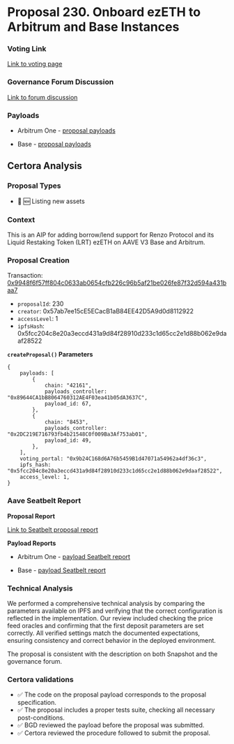 # Proposal 230. Onboard ezETH to Arbitrum and Base Instances

### Voting Link
[Link to voting page](https://vote.onaave.com/proposal/?proposalId=230)

### Governance Forum Discussion
[Link to forum discussion](https://governance.aave.com/t/arfc-onboard-ezeth-to-arbitrum-and-base-instances/19622)

### Payloads

* Arbitrum One - [proposal payloads](https://arbiscan.io/address/0x0EFc2A29c1f203a29DfDc3B8a723DD67d1d9a42d)

* Base - [proposal payloads](https://basescan.org/address/0xcAb93fDD35d1F0A8dE2627eD99188953Bcd6933B)



## Certora Analysis

### Proposal Types

* :gem: :new: Listing new assets


### Context
This is an AIP for adding borrow/lend support for Renzo Protocol and its Liquid Restaking Token (LRT) ezETH on AAVE V3 Base and Arbitrum.

### Proposal Creation
Transaction: [0x9948f6f57ff804c0633ab0654cfb226c96b5af21be026fe87f32d594a431baa7](https://etherscan.io/tx/0x9948f6f57ff804c0633ab0654cfb226c96b5af21be026fe87f32d594a431baa7)
- `proposalId`: 230
- `creator`: 0x57ab7ee15cE5ECacB1aB84EE42D5A9d0d8112922
- `accessLevel`: 1
- `ipfsHash`: 0x5fcc204c8e20a3eccd431a9d84f28910d233c1d65cc2e1d88b062e9daaf28522

**`createProposal()` Parameters**
```
{
    payloads: [
        {
            chain: "42161",
            payloads_controller: "0x89644CA1bB8064760312AE4F03ea41b05dA3637C",
            payload_id: 67,
        },
        {
            chain: "8453",
            payloads_controller: "0x2DC219E716793fb4b21548C0f009Ba3Af753ab01",
            payload_id: 49,
        },
    ],
    voting_portal: "0x9b24C168d6A76b5459B1d47071a54962a4df36c3",
    ipfs_hash: "0x5fcc204c8e20a3eccd431a9d84f28910d233c1d65cc2e1d88b062e9daaf28522",
    access_level: 1,
}
```

### Aave Seatbelt Report
**Proposal Report**

[Link to Seatbelt proposal report](https://github.com/bgd-labs/seatbelt-gov-v3/blob/main/reports/proposals/230.md)

**Payload Reports**

* Arbitrum One - [payload Seatbelt report](https://github.com/bgd-labs/seatbelt-gov-v3/blob/main/reports/payloads/42161/0x89644CA1bB8064760312AE4F03ea41b05dA3637C/67.md)

* Base - [payload Seatbelt report](https://github.com/bgd-labs/seatbelt-gov-v3/blob/main/reports/payloads/8453/0x2DC219E716793fb4b21548C0f009Ba3Af753ab01/49.md)


### Technical Analysis
We performed a comprehensive technical analysis by comparing the parameters available on IPFS and verifying that the correct configuration is reflected in the implementation. Our review included checking the price feed oracles and confirming that the first deposit parameters are set correctly. All verified settings match the documented expectations, ensuring consistency and correct behavior in the deployed environment.


The proposal is consistent with the description on both Snapshot and the governance forum.

### Certora validations
* :white_check_mark: The code on the proposal payload corresponds to the proposal specification.
* :white_check_mark: The proposal includes a proper tests suite, checking all necessary post-conditions.
* :white_check_mark: BGD reviewed the payload before the proposal was submitted.
* :white_check_mark: Certora reviewed the procedure followed to submit the proposal.